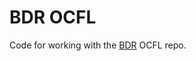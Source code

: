 BDR OCFL
========

Code for working with the [BDR](https://repository.library.brown.edu) OCFL repo.
